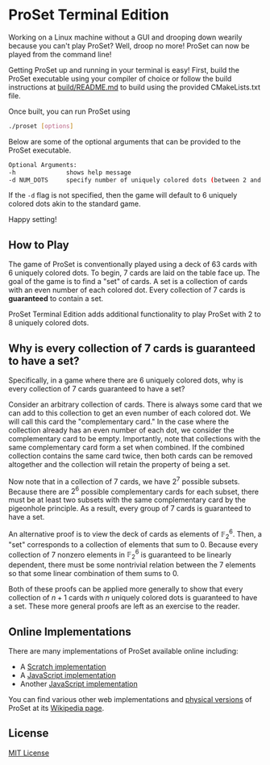 # ProSet Terminal Edition

Working on a Linux machine without a GUI and drooping down wearily because you can't play ProSet? Well, droop no more! ProSet can now be played from the command line!

Getting ProSet up and running in your terminal is easy! First, build the ProSet executable using your compiler of choice or follow the build instructions at [build/README.md](build/README.md) to build using the provided CMakeLists.txt file.

Once built, you can run ProSet using
```bash
./proset [options]
```

Below are some of the optional arguments that can be provided to the ProSet executable.
```bash
Optional Arguments:
-h              shows help message
-d NUM_DOTS     specify number of uniquely colored dots (between 2 and 8 inclusive)
```
If the `-d` flag is not specified, then the game will default to 6 uniquely colored dots akin to the standard game.

Happy setting!

## How to Play
The game of ProSet is conventionally played using a deck of 63 cards with 6 uniquely colored dots. To begin, 7 cards are laid on the table face up. The goal of the game is to find a "set" of cards. A set is a collection of cards with an even number of each colored dot. Every collection of 7 cards is **guaranteed** to contain a set.

ProSet Terminal Edition adds additional functionality to play ProSet with 2 to 8 uniquely colored dots.

## Why is every collection of 7 cards is guaranteed to have a set?
Specifically, in a game where there are $6$ uniquely colored dots, why is every collection of $7$ cards guaranteed to have a set?

Consider an arbitrary collection of cards. There is always some card that we can add to this collection to get an even number of each colored dot. We will call this card the "complementary card." In the case where the collection already has an even number of each dot, we consider the complementary card to be empty. Importantly, note that collections with the same complementary card form a set when combined. If the combined collection contains the same card twice, then both cards can be removed altogether and the collection will retain the property of being a set.

Now note that in a collection of $7$ cards, we have $2^7$ possible subsets. Because there are $2^6$ possible complementary cards for each subset, there must be at least two subsets with the same complementary card by the pigeonhole principle. As a result, every group of 7 cards is guaranteed to have a set.

An alternative proof is to view the deck of cards as elements of $\mathbb{F}_2^6$. Then, a "set" corresponds to a collection of elements that sum to $0$. Because every collection of $7$ nonzero elements in $\mathbb{F}_2^6$ is guaranteed to be linearly dependent, there must be some nontrivial relation between the $7$ elements so that some linear combination of them sums to $0$.

Both of these proofs can be applied more generally to show that every collection of $n+1$ cards with $n$ uniquely colored dots is guaranteed to have a set. These more general proofs are left as an exercise to the reader.

## Online Implementations
There are many implementations of ProSet available online including:
- A [Scratch implementation](https://scratch.mit.edu/projects/992397812/)
- A [JavaScript implementation](https://www.prosetgame.com/)
- Another [JavaScript implementation](https://www.mathcamp.org/2015/proset/)

You can find various other web implementations and [physical versions](https://www.thegamecrafter.com/games/proset) of ProSet at its [Wikipedia page](https://en.wikipedia.org/wiki/Projective_Set_(game)).

## License
[MIT License](LICENSE)
